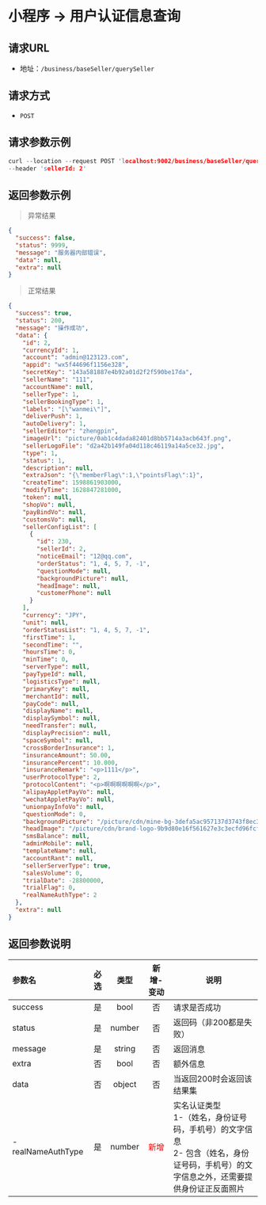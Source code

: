 # 小程序 -> 用户认证信息查询

## 请求URL

- 地址：`/business/baseSeller/querySeller`

## 请求方式

- `POST`

## 请求参数示例

```c
curl --location --request POST 'localhost:9002/business/baseSeller/querySeller' \
--header 'sellerId: 2'
```

## 返回参数示例

> 异常结果

```json
{
  "success": false,
  "status": 9999,
  "message": "服务器内部错误",
  "data": null,
  "extra": null
}
```

> 正常结果

```json
{
  "success": true,
  "status": 200,
  "message": "操作成功",
  "data": {
    "id": 2,
    "currencyId": 1,
    "account": "admin@123123.com",
    "appid": "wx5f44696f1156e328",
    "secretKey": "143a581887e4b92a01d2f2f590be17da",
    "sellerName": "111",
    "accountName": null,
    "sellerType": 1,
    "sellerBookingType": 1,
    "labels": "[\"wanmei\"]",
    "deliverPush": 1,
    "autoDelivery": 1,
    "sellerEditor": "zhengpin",
    "imageUrl": "picture/0ab1c4dada82401d8bb5714a3acb643f.png",
    "sellerLogoFile": "d2a42b149fa04d118c46119a14a5ce32.jpg",
    "type": 1,
    "status": 1,
    "description": null,
    "extraJson": "{\"memberFlag\":1,\"pointsFlag\":1}",
    "createTime": 1598861903000,
    "modifyTime": 1628847281000,
    "token": null,
    "shopVo": null,
    "payBindVo": null,
    "customsVo": null,
    "sellerConfigList": [
      {
        "id": 230,
        "sellerId": 2,
        "noticeEmail": "12@qq.com",
        "orderStatus": "1, 4, 5, 7, -1",
        "questionMode": null,
        "backgroundPicture": null,
        "headImage": null,
        "customerPhone": null
      }
    ],
    "currency": "JPY",
    "unit": null,
    "orderStatusList": "1, 4, 5, 7, -1",
    "firstTime": 1,
    "secondTime": "",
    "hoursTime": 0,
    "minTime": 0,
    "serverType": null,
    "payTypeId": null,
    "logisticsType": null,
    "primaryKey": null,
    "merchantId": null,
    "payCode": null,
    "displayName": null,
    "displaySymbol": null,
    "needTransfer": null,
    "displayPrecision": null,
    "spaceSymbol": null,
    "crossBorderInsurance": 1,
    "insuranceAmount": 50.00,
    "insurancePercent": 10.000,
    "insuranceRemark": "<p>1111</p>",
    "userProtocolType": 2,
    "protocolContent": "<p>啊啊啊啊啊啊</p>",
    "alipayAppletPayVo": null,
    "wechatAppletPayVo": null,
    "unionpayInfoVo": null,
    "questionMode": 0,
    "backgroundPicture": "/picture/cdn/mine-bg-3defa5ac957137d3743f8ec3de538885.png",
    "headImage": "/picture/cdn/brand-logo-9b9d80e16f561627e3c3ecfd96fcf300.png",
    "smsBalance": null,
    "adminMobile": null,
    "templateName": null,
    "accountRant": null,
    "sellerServerType": true,
    "salesVolume": 0,
    "trialDate": -28800000,
    "trialFlag": 0,
    "realNameAuthType": 2
  },
  "extra": null
}
```

## 返回参数说明

| 参数名 | 必选 | 类型 | 新增-变动 | 说明 |
| :------------------------ | :--:| :-----: | :-----: | -------------------------------------------------------- |
| success | 是 | bool | 否 |请求是否成功 |
| status | 是 | number |否 |返回码（非200都是失败） |
| message | 是 | string |否 |返回消息 |
| extra | 否 | bool |否 |额外信息 |
| data | 否 | object |否 |当返回200时会返回该结果集 |
| - realNameAuthType | 是 | number |<font color=red>新增</font> | 实名认证类型<br>1-（姓名，身份证号码，手机号）的文字信息<br>2-  包含（姓名，身份证号码，手机号）的文字信息之外，还需要提供身份证正反面照片 |

